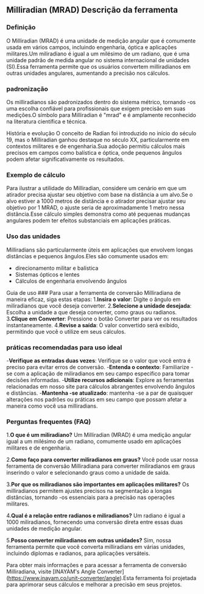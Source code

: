 ## Milliradian (MRAD) Descrição da ferramenta

### Definição
O Milliradian (MRAD) é uma unidade de medição angular que é comumente usada em vários campos, incluindo engenharia, óptica e aplicações militares.Um miliradiano é igual a um milésimo de um radiano, que é uma unidade padrão de medida angular no sistema internacional de unidades (SI).Essa ferramenta permite que os usuários convertem milliradianos em outras unidades angulares, aumentando a precisão nos cálculos.

### padronização
Os milliradianos são padronizados dentro do sistema métrico, tornando -os uma escolha confiável para profissionais que exigem precisão em suas medições.O símbolo para Milliradian é "mrad" e é amplamente reconhecido na literatura científica e técnica.

História e evolução
O conceito de Radian foi introduzido no início do século 19, mas o Milliradian ganhou destaque no século XX, particularmente em contextos militares e de engenharia.Sua adoção permitiu cálculos mais precisos em campos como balística e óptica, onde pequenos ângulos podem afetar significativamente os resultados.

### Exemplo de cálculo
Para ilustrar a utilidade do Milliradian, considere um cenário em que um atirador precisa ajustar seu objetivo com base na distância a um alvo.Se o alvo estiver a 1000 metros de distância e o atirador precisar ajustar seu objetivo por 1 MRAD, o ajuste seria de aproximadamente 1 metro nessa distância.Esse cálculo simples demonstra como até pequenas mudanças angulares podem ter efeitos substanciais em aplicações práticas.

### Uso das unidades
Milliradians são particularmente úteis em aplicações que envolvem longas distâncias e pequenos ângulos.Eles são comumente usados ​​em:
- direcionamento militar e balística
- Sistemas ópticos e lentes
- Cálculos de engenharia envolvendo ângulos

Guia de uso ###
Para usar a ferramenta de conversão Milliradiana de maneira eficaz, siga estas etapas:
1.**Insira o valor**: Digite o ângulo em miliradianos que você deseja converter.
2.**Selecione a unidade desejada**: Escolha a unidade a que deseja converter, como graus ou radianos.
3.**Clique em Converter**: Pressione o botão Converter para ver os resultados instantaneamente.
4.**Revise a saída**: O valor convertido será exibido, permitindo que você o utilize em seus cálculos.

### práticas recomendadas para uso ideal
-**Verifique as entradas duas vezes**: Verifique se o valor que você entra é preciso para evitar erros de conversão.
-**Entenda o contexto**: Familiarize -se com a aplicação de miliradianos em seu campo específico para tomar decisões informadas.
-**Utilize recursos adicionais**: Explore as ferramentas relacionadas em nosso site para cálculos abrangentes envolvendo ângulos e distâncias.
-**Mantenha -se atualizado**: mantenha -se a par de quaisquer alterações nos padrões ou práticas em seu campo que possam afetar a maneira como você usa milliradians.

### Perguntas frequentes (FAQ)

1.**O que é um miliradiano?**
Um Milliradian (MRAD) é uma medição angular igual a um milésimo de um radiano, comumente usado em aplicações militares e de engenharia.

2.**Como faço para converter miliradianos em graus?**
Você pode usar nossa ferramenta de conversão Milliradiana para converter miliradianos em graus inserindo o valor e selecionando graus como a unidade de saída.

3.**Por que os miliradianos são importantes em aplicações militares?**
Os milliradianos permitem ajustes precisos na segmentação a longas distâncias, tornando -os essenciais para a precisão nas operações militares.

4.**Qual é a relação entre radianos e miliradianos?**
Um radiano é igual a 1000 miliradianos, fornecendo uma conversão direta entre essas duas unidades de medição angular.

5.**Posso converter miliradianos em outras unidades?**
Sim, nossa ferramenta permite que você converta milliradians em várias unidades, incluindo diplomas e radianos, para aplicações versáteis.

Para obter mais informações e para acessar a ferramenta de conversão Milliradiana, visite [INAYAM's Angle Converter] (https://www.inayam.co/unit-converter/angle).Esta ferramenta foi projetada para aprimorar seus cálculos e melhorar a precisão em seus projetos.